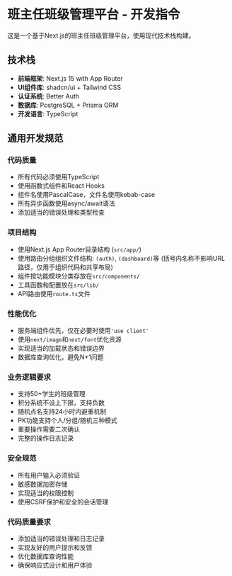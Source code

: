 # 班主任班级管理平台 - 开发指令

这是一个基于Next.js的班主任班级管理平台，使用现代技术栈构建。

## 技术栈
- **前端框架**: Next.js 15 with App Router
- **UI组件库**: shadcn/ui + Tailwind CSS
- **认证系统**: Better Auth
- **数据库**: PostgreSQL + Prisma ORM
- **开发语言**: TypeScript

## 通用开发规范

### 代码质量
- 所有代码必须使用TypeScript
- 使用函数式组件和React Hooks
- 组件名使用PascalCase，文件名使用kebab-case
- 所有异步函数使用async/await语法
- 添加适当的错误处理和类型检查

### 项目结构
- 使用Next.js App Router目录结构 (`src/app/`)
- 使用路由分组组织文件结构: `(auth)`, `(dashboard)`等 (括号内名称不影响URL路径，仅用于组织代码和共享布局)
- 组件按功能模块分类存放在`src/components/`
- 工具函数和配置放在`src/lib/`
- API路由使用`route.ts`文件

### 性能优化
- 服务端组件优先，仅在必要时使用`'use client'`
- 使用`next/image`和`next/font`优化资源
- 实现适当的加载状态和错误边界
- 数据库查询优化，避免N+1问题

### 业务逻辑要求
- 支持50+学生的班级管理
- 积分系统不设上下限，支持负数
- 随机点名支持24小时内避重机制
- PK功能支持个人/分组/随机三种模式
- 重要操作需要二次确认
- 完整的操作日志记录

### 安全规范
- 所有用户输入必须验证
- 敏感数据加密存储
- 实现适当的权限控制
- 使用CSRF保护和安全的会话管理

### 代码质量要求
- 添加适当的错误处理和日志记录
- 实现友好的用户提示和反馈
- 优化数据库查询性能
- 确保响应式设计和用户体验